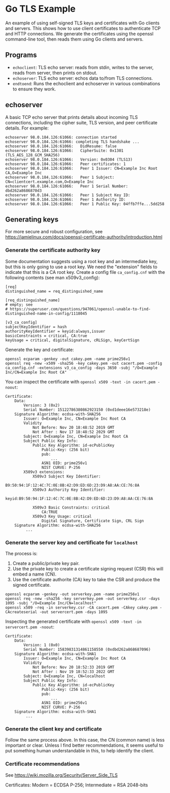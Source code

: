 # Go TLS Example

An example of using self-signed TLS keys and certificates with Go clients and servers. This shows
how to use client certificates to authenticate TCP and HTTP connections. We generate the
certificates using the openssl command-line tool, then reads them using Go clients and servers.


## Programs

* `echoclient`: TLS echo server: reads from stdin, writes to the server, reads from server, then prints on stdout.
* `echoserver`: TLS echo server: echos data to/from TLS connections.
* `endtoend`: Runs the echoclient and echoserver in various combinations to ensure they work.


## echoserver

A basic TCP echo server that prints details about incoming TLS connections, including the cipher suite, TLS version, and peer certificate details. For example:

```
echoserver 98.0.184.126:61066: connection started
echoserver 98.0.184.126:61066: completing TLS handshake ...
echoserver 98.0.184.126:61066:   DidResume: false
echoserver 98.0.184.126:61066:   CipherSuite: 0x1301 (TLS_AES_128_GCM_SHA256)
echoserver 98.0.184.126:61066:   Version: 0x0304 (TLS13)
echoserver 98.0.184.126:61066:   Peer certificates: 1
echoserver 98.0.184.126:61066:   Peer 1 Issuer: CN=Example Inc Root CA,O=Example Inc
echoserver 98.0.184.126:61066:   Peer 1 Subject: CN=clientcert.example.com,O=Example Inc
echoserver 98.0.184.126:61066:   Peer 1 Serial Number: dbd262a8686870d3
echoserver 98.0.184.126:61066:   Peer 1 Subject Key ID:
echoserver 98.0.184.126:61066:   Peer 1 Authority ID:
echoserver 98.0.184.126:61066:   Peer 1 Public Key: 04ffb7ffe...5dd258
```



## Generating keys

For more secure and robust configuration, see https://jamielinux.com/docs/openssl-certificate-authority/introduction.html


### Generate the certificate authority key

Some documentation suggests using a root key and an intermediate key, but this is only going
to use a root key. We need the "extension" fields to indicate that this is a CA root key. Create
a config file `ca_config.cnf` with the following contents (see man x509v3_config):

```
[req]
distinguished_name = req_distinguished_name

[req_distinguished_name]
# empty; see
# https://superuser.com/questions/947061/openssl-unable-to-find-distinguished-name-in-config/1118045

[v3_ca_config]
subjectKeyIdentifier = hash
authorityKeyIdentifier = keyid:always,issuer
basicConstraints = critical, CA:true
keyUsage = critical, digitalSignature, cRLSign, keyCertSign
```

Generate the key and certificate:
```
openssl ecparam -genkey -out cakey.pem -name prime256v1
openssl req -new -x509 -sha256 -key cakey.pem -out cacert.pem -config ca_config.cnf -extensions v3_ca_config -days 3650 -subj "/O=Example Inc/CN=Example Inc Root CA" 
```

You can inspect the certificate with `openssl x509 -text -in cacert.pem -noout`:

```
Certificate:
    Data:
        Version: 3 (0x2)
        Serial Number: 15122786380862923150 (0xd1deee16e573218e)
    Signature Algorithm: ecdsa-with-SHA256
        Issuer: O=Example Inc, CN=Example Inc Root CA
        Validity
            Not Before: Nov 20 18:48:52 2019 GMT
            Not After : Nov 17 18:48:52 2029 GMT
        Subject: O=Example Inc, CN=Example Inc Root CA
        Subject Public Key Info:
            Public Key Algorithm: id-ecPublicKey
                Public-Key: (256 bit)
                pub: 
                    ...
                ASN1 OID: prime256v1
                NIST CURVE: P-256
        X509v3 extensions:
            X509v3 Subject Key Identifier: 
                B9:50:94:1F:12:4C:7C:0E:8B:42:D9:ED:6D:23:D9:A8:AA:CE:76:8A
            X509v3 Authority Key Identifier: 
                keyid:B9:50:94:1F:12:4C:7C:0E:8B:42:D9:ED:6D:23:D9:A8:AA:CE:76:8A

            X509v3 Basic Constraints: critical
                CA:TRUE
            X509v3 Key Usage: critical
                Digital Signature, Certificate Sign, CRL Sign
    Signature Algorithm: ecdsa-with-SHA256
         ...
```

### Generate the server key and certificate for `localhost`

The process is:

1. Create a public/private key pair.
2. Use the private key to create a certificate signing request (CSR) this will embed a name (CN).
3. Use the certificate authorite (CA) key to take the CSR and produce the signed certificate.

```
openssl ecparam -genkey -out serverkey.pem -name prime256v1
openssl req -new -sha256 -key serverkey.pem -out serverkey.csr -days 1095 -subj "/O=Example Inc/CN=localhost"
openssl x509 -req -in serverkey.csr -CA cacert.pem -CAkey cakey.pem -CAcreateserial -out servercert.pem -days 1095
```

Inspecting the generated certificate with `openssl x509 -text -in servercert.pem -noout`:

```
Certificate:
    Data:
        Version: 1 (0x0)
        Serial Number: 15839831314861158550 (0xdbd262a868687096)
    Signature Algorithm: ecdsa-with-SHA1
        Issuer: O=Example Inc, CN=Example Inc Root CA
        Validity
            Not Before: Nov 20 18:52:33 2019 GMT
            Not After : Nov 19 18:52:33 2022 GMT
        Subject: O=Example Inc, CN=localhost
        Subject Public Key Info:
            Public Key Algorithm: id-ecPublicKey
                Public-Key: (256 bit)
                pub: 
                    ...
                ASN1 OID: prime256v1
                NIST CURVE: P-256
    Signature Algorithm: ecdsa-with-SHA1
         ...
```

### Generate the client key and certificate

Follow the same process above. In this case, the CN (common name) is less important or clear.
Unless I find better recommendations, it seems useful to put something human understandable in
this, to help identify the client.


### Certificate recommendations

See https://wiki.mozilla.org/Security/Server_Side_TLS

Certificates: Modern = ECDSA P-256; Intermediate = RSA 2048-bits
